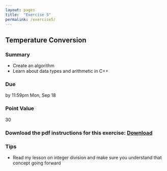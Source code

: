 ```yaml
---
layout: pages
title:  "Exercise 5"
permalink: /exercise5/
---
```


## Temperature Conversion 

### Summary

- Create an algorithm
- Learn about data types and arithmetic in C++

### Due
by 11:59pm Mon, Sep 18 

### Point Value
30

### Download the pdf instructions for this exercise: [Download](https://rawgit.com/jeungsook/cs135/master/exercises/pdf/CS%20135%20Fall%202017%20Exercise%20%235.pdf)

### Tips
- Read my lesson on integer division and make sure you understand that concept going forward
